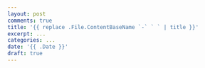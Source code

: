 ```yaml
---
layout: post
comments: true
title: '{{ replace .File.ContentBaseName `-` ` ` | title }}'
excerpt: ...
categories: ...
date: '{{ .Date }}'
draft: true
---
```

